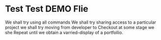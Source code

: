 # Test Test DEMO Flie

We shall try using all commands
We shall try sharing access to a particular project
we shall try moving from developer to Checkout at some stage
we she Repeat until we obtain a varried-display of a portfollio.
